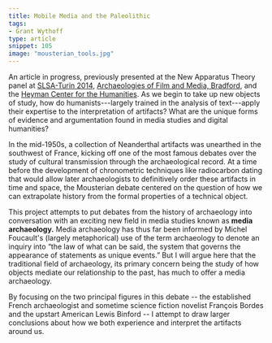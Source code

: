 ```yaml
---
title: Mobile Media and the Paleolithic
tags:
- Grant Wythoff
type: article
snippet: 105
image: "mousterian_tools.jpg"
---
```


An article in progress, previously presented at the New Apparatus Theory panel at [SLSA-Turin 2014](http://bernardg.com/blog/new-apparatus-theory), [Archaeologies of Film and Media, Bradford](http://archmediafilm.org/), and the [Heyman Center for the Humanities](http://societyoffellows.columbia.edu/events/mobile-media-and-the-paleolithic/).  As we begin to take up new objects of study, how do humanists---largely trained in the analysis of text---apply their expertise to the interpretation of artifacts?  What are the unique forms of evidence and argumentation found in media studies and digital humanities?

In the mid-1950s, a collection of Neanderthal artifacts was unearthed in the southwest of France, kicking off one of the most famous debates over the study of cultural transmission through the archaeological record. At a time before the development of chronometric techniques like radiocarbon dating that would allow later archaeologists to definitively order these artifacts in time and space, the Mousterian debate centered on the question of how we can extrapolate history from the formal properties of a technical object.

This project attempts to put debates from the history of archaeology into conversation with an exciting new field in media studies known as **media archaeology.** Media archaeology has thus far been informed by Michel Foucault's (largely metaphorical) use of the term archaeology to denote an inquiry into “the law of what can be said, the system that governs the appearance of statements as unique events.” But I will argue here that the traditional field of archaeology, its primary concern being the study of how objects mediate our relationship to the past, has much to offer a media archaeology.

By focusing on the two principal figures in this debate -- the established French archaeologist and sometime science fiction novelist François Bordes and the upstart American Lewis Binford -- I attempt to draw larger conclusions about how we both experience and interpret the artifacts around us.
